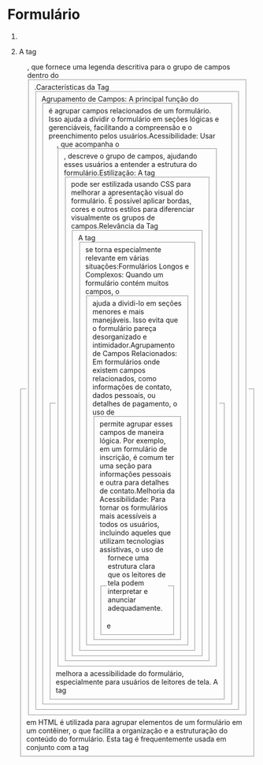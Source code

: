 # Formulário

1.

2. A tag <fieldset> em HTML é utilizada para agrupar elementos de um formulário em um contêiner, o que facilita a organização e a estruturação do conteúdo do formulário. Esta tag é frequentemente usada em conjunto com a tag <legend>, que fornece uma legenda descritiva para o grupo de campos dentro do <fieldset>.Características da Tag <fieldset>Agrupamento de Campos: A principal função do <fieldset> é agrupar campos relacionados de um formulário. Isso ajuda a dividir o formulário em seções lógicas e gerenciáveis, facilitando a compreensão e o preenchimento pelos usuários.Acessibilidade: Usar <fieldset> melhora a acessibilidade do formulário, especialmente para usuários de leitores de tela. A tag <legend>, que acompanha o <fieldset>, descreve o grupo de campos, ajudando esses usuários a entender a estrutura do formulário.Estilização: A tag <fieldset> pode ser estilizada usando CSS para melhorar a apresentação visual do formulário. É possível aplicar bordas, cores e outros estilos para diferenciar visualmente os grupos de campos.Relevância da Tag <fieldset>A tag <fieldset> se torna especialmente relevante em várias situações:Formulários Longos e Complexos: Quando um formulário contém muitos campos, o <fieldset> ajuda a dividi-lo em seções menores e mais manejáveis. Isso evita que o formulário pareça desorganizado e intimidador.Agrupamento de Campos Relacionados: Em formulários onde existem campos relacionados, como informações de contato, dados pessoais, ou detalhes de pagamento, o uso de <fieldset> permite agrupar esses campos de maneira lógica. Por exemplo, em um formulário de inscrição, é comum ter uma seção para informações pessoais e outra para detalhes de contato.Melhoria da Acessibilidade: Para tornar os formulários mais acessíveis a todos os usuários, incluindo aqueles que utilizam tecnologias assistivas, o uso de <fieldset> e <legend> fornece uma estrutura clara que os leitores de tela podem interpretar e anunciar adequadamente.
